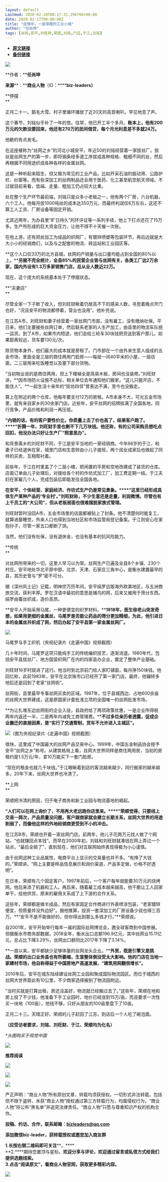 ```yaml
---
layout: default
Lastmod: 2020-02-28T08:17:31.296766+00:00
date: 2020-02-17T00:00:00Z
title: "疫情中，一座停摆的工业小城"
author: "任尚坤"
tags: [丝网,安平,刘旺财,荣顺,刘铭,门店,于江,马尾]
---
```


* [**原文链接**](http://mp.weixin.qq.com/s?__biz=MzIyNzEyNTYyNA==&mid=2650023125&idx=1&sn=92215378d17efb30da5136303b5b4c9d&chksm=f06574c2c712fdd4d853d519c641404e6b10e4115d29a40c8690650fcd9f541047a87445ba86#rd)
* [**备份链接**](http://archive.ph/sCGVJ)


![](/images/post/0fb93eb6c48ec4fb7c33946e13c16a76.jpg)

**作者：****任尚坤**

**来源****：******商业人物****（ID：********biz-leaders）****

**停摆  
**

正月二十一。鹅毛大雪。村子里循环播放了近20天的高音喇叭，罕见地息了声。

这个春节，刘铭似乎补了一年的觉。往常，他已开工半个多月。**账本上，他有200万元的欠款没要回来，他还有270万的民间借贷，每个月光利息差不多就24万。**

他歇的有点发毛。

在这座被称为“丝网之乡”的河北小城安平，年近50的刘铭经营着一家拔丝厂。拔丝是丝网生产的第一步，即将钢条经多道工序拔成各种规格、粗细不同的丝，然后再根据不同用途织成各种各样的金属丝网。

这是一种听起来陌生，但又极为常见的工业产品，比如开采石油的振动筛、公路护栏、纱窗等。而有些深加工的丝网制品还会用于医药、化工甚至航空航天领域。不过就目前来看，低端、走量、粗加工仍占较大比重。

处在整个生产环节最前端，刘铭只是众多小老板之一，他有两个厂房，六台机器，六个工人。他每月拔1000吨丝的成本达350万元，而最终利润仅6万左右，这还不算工人工资、厂房设备等固定开销。

尤其近两年，为办县里“旷日持久”的环评证等一系列手续，他上下打点还花了15万多。生产所形成的巨大资金压力，让他不得不十天催一次账。

在他上游，还有把丝加工为成品的织网厂，有镀锌喷塑等包装环节，再后边就是大大小小的经销商们，以及与之配套的物流、转运站和工业园区等。

**这个人口仅33万的北方县城，丝网的产销量与出口量均能占到全国的80%以上。****另据不完全统计，全县85%的民营企业皆与丝网有关，各类工厂达2万余家，国内外设有1.3万多家销售门店，总从业人数近22万。**

现在，这个庞大的系统基本处于了停摆状态。

**“夫妻店”  
**

尽管全家一下子断了收入，但刘旺财瞅着仍居高不下的感染人数，寻思着晚点开门也好，“况且安平的物流都停着，营业也没用”。他补充说。  

在江苏A市，刘旺财和妻子经营着一家丝网门市部，没有雇工，没有缴纳社保。平日来，他们主要接些丝网订单，然后联系老家的人生产加工，由县里的物流车队统一运货。到了A市，如果市内短途，他们会给三轮车30块钱把货送到客户那儿，如果距离较远，货车要130元/次。

除货物本身外，他们最大的成本就是房租了。门市部在一个由外来生意人组成的五金市场，里面全是三层的商住两用门脸房——每层一间40平米的小屋，一层店面，二三层用来吃饭睡觉以及塞下部分货物。

“当初物业说的是商住两用，但上下楼梯全是简易木板，房间也没装修。”刘旺财讲，**因市场防火设施不达标，相关单位去年通知他们搬家，“这儿只能开店，不能住人”。**一起生活十来年的“街坊四邻”曾表达不满，至今也没搬走。

算上在附近的两个仓库，他每年要支付12万的房租。A市本身不大，可光五金市场里，就有来自家乡的30余家门店。近些年，安平丝网的招牌挂满了全国各地，同行竞争，产品价格和利润一再压低。

**“内销的话，有的客户要性价比，你质量上去了价也高了，结果客户跑了。****”折腾一年，刘旺财手里也剩不下几万块钱。他还称，有的公司采购员想吃点回扣，他没办法只好让生产厂“照意思办”。**

和背景离乡的刘旺财不同，于江是安平当地的一家经销商。今年66岁的于江，和妻子已经退休在家，城里门店和生意转由小儿子接班，两个闺女成家后也做起了同样的买卖，互相帮衬着。

前些年，于江在村里盖了个二层小楼，把闲置的平房和空地改建成了装货的仓库。店面订单由儿子处理后，对接给各个村的作坊式加工厂，加工费定期一结。于江夫妇在家雇几个人，完成包装后即能发往全国各地。

**在安平，个体经营、家庭经济、作坊式生产仍是常见景象。****“这里已经形成具体生产某种产品的‘专业村’。”刘旺财称，不少生意还是走量，利润微博。尽管也有上千员工的“大公司”，但从老板层面也很难摆脱家族式管理。**

刘旺财暂时没回A市，五金市场里的店面都被贴上了封条。他不清楚何时能复工，就算进屋睡觉，外来人口也得到当地社区和市场监管局登记备案。于江则安心在家抱孙子，尽管一家五口都断了饷。

当然，他们没有社保，没有退休金，也没有基本的抗风险能力。

**传统  
**

对丝网所带来的一切，这里人早习以为常。丝网生产已遍及全县8个乡镇、230个村庄。安平地处华北平原中部，北京、天津、石家庄三角中心，是衡水建置最早的县，其历史曾与“罗”密不可分。

据《深州风土记》记载，明神宗万历年间，安平绢罗远贩海外欧美地区，与五洲商旅交流，获利丰厚。罗在汉语中最初的意思是捕鸟的网，后来又被用于筛分东西。绢罗由蚕丝织成，造价高昂。

**安平人开始采用马尾，一种更便宜的织罗材料。****1918年，医生徐老山突发奇想，如果用更细的金属丝，马尾罗是否能让药品的筛分更加精细，为此，他引进日本的金属丝并织成了网，然后办起了安平县第一家金属丝网厂。**

![](/images/post/f800914427882ff83d4306d82efc53a0.jpg)

马尾罗与手工织机（央视纪录片《走遍中国》视频截图）  

几十年时间，马尾罗这项只能纯手工的传统编织技艺，逐渐消退。1980年代，包括安平县拔丝厂、地方国营织网厂在内的四家县办企业，奠定了整体产业基础。

刘旺财16岁时就进了这行。他当时到北京前门给人家盯铺面，每月挣150块钱。他回忆称，此前1983年，安平在北京珠市口已经开了第一家门店。最终，他辗转多地后还是回到了老家“丝网街”。

丝网街，县里最早专事丝网买卖的区域。1997年，位于县城西边、占地600余亩的丝网大世界建成，这是原国家计委批准立项的全国唯一的丝网批发市场。

**为让扎堆东边丝网街的企业入驻，县政府给了两项政策优惠，一是企业所得税两年内返还一半，二是两年内减免工商管理费。****不过多位亲历者透露，促成企业搬迁的直接因素，是“实行了交通管制，货车不允许进入主城区”。**

![](/images/post/45ab43f8394d77c855209fada7d444f3.jpg)（图为央视纪录片《走遍中国》视频截图）

  

很快，这里成了中国最大的丝网产品交易中心。1999年，中国五金制品协会授予安平“丝网之乡”称号。从建筑格局上看，丝网大世界同样是商住两用房，当初的房租约是1.5万元/年，拿10万能买下一套门脸房。

“现在的租金也就几千块钱。”于江眼瞅着到店的客流越来越少，同行搬家的越来越多。20年下来，丝网大世界也冷清了。

**上网  
**

荣顺把冷清的原因，归于电子商务和新工业园与物流基地的崛起。

**“人们可以在网上询价了，不用再大老远跑你店里来。****”荣顺觉得，只要线上交易一两次，产品质量没问题，客户跟商家就会建立长期关系，丝网大世界的用途削弱了，而像他这样的外地经销商更受到不小的冲击。**

在江苏B市，荣顺也开着一家丝网门店。前两年，他儿子花两万元找人做了个网站，“也就赚回点本钱”。而早在2000年初，刘铭和刘旺财就凑钱在网上弄过一个站点，“最后全赔了”，直到现在，他们对互联网始终表现得极为小心谨慎。

由于丝网这种工业品属性，电商平台上显示的交易量也并不多。“有挣了大钱的。”荣顺讲，“网上主要是样品信息展示和询价渠道，产品多定做，价格不好透明”。

在日本，荣顺有几个固定客户。1997年前后，一个客户每年就能要30万元的烧烤网。他后来添了机器和工人。再后来，随着雇工成本越来越高，他干脆让工人回家单干，给他供货，原来的雇佣关系成了上下游的合作关系。

这些年，荣顺都是做半成品，然后有家固定合作商进行外表喷涂包装，“老家镀锌便宜，但质量并没外边好”。据他推算，投资一套深加工的厂房设备少说也得三百万。**“安平不是不能做好的，但你得出到那么多钱才行。”**荣顺说。

自2001年，安平开始举行每年一届的国际丝网博览会，邀全球客商到中国参展。但据衡水市商务部数据，2018全年，衡水出口总额196.9亿元，其中丝网业15.11亿元，总占比下降3.29%，丝网出口额同比2017年下降了3.14%。

**一直以来，安平都缺少足够体量的丝网龙头企业。****外贸，既是引擎又是挑战。荣顺的出口业务虽也有所萎缩，生意整体倒没受太大影响。他的门店在当地一家建材市场，他自称得益于中国房地产高速发展，“建筑用网翻倍增长”。**

2010年后，安平在城东陆续建设丝网工业园和聚成国际物流园区。而位于城西的丝网大世界距此有10公里，不少商家选择搬到了物流园附近。

“当时买就是打算出租，房还没盖好，物流就已经搬过去了。”这些年，荣顺在地和房上投了不少钱，他准备下手工业园时，地价已经涨到15万/亩，而且要求一次性买一块地（100亩），他钱不够，只好从朋友的100亩里盘下了10亩。

正月二十三。天晴正好。荣顺的儿子赶回了江苏，到店后一个人吃了碗泡面。

**（应受访者要求，刘铭、刘旺财、于江、荣顺均为化名）**

_\*头图购买于视觉中国_

![](/images/post/f26e551bfc10cf510789ebdfab732dc6.jpg)

  

  

  

  

  

  

  

  

  

**推荐阅读**

  

[![](/images/post/759d22272f30eee78452ecbcf11644c7.jpg)](http://mp.weixin.qq.com/s?__biz=MzIyNzEyNTYyNA==&mid=2650023113&idx=1&sn=57b0cfbdefe62e6b190f7415956538ef&chksm=f06574dec712fdc8f35b71ac3f90b5cd19601fcc21c9351dc5c355b10c80cb484f300142b514&scene=21#wechat_redirect)

[![](/images/post/fea6f9fe5920456b77846903c81f2e2f.jpg)](http://mp.weixin.qq.com/s?__biz=MzIyNzEyNTYyNA==&mid=2650023090&idx=1&sn=ea1417d4a377dc16a6b64215f11ba9de&chksm=f06574a5c712fdb391680b335537c6068a1980ee2dabe625d52c204a8aa941677c0ae7c4d5f9&scene=21#wechat_redirect)

[![](/images/post/1a8276da3935ae863a6824a05df09c8d.jpg)](http://mp.weixin.qq.com/s?__biz=MzIyNzEyNTYyNA==&mid=2650023059&idx=1&sn=6e9bc992a089faaea2f099095d27fde0&chksm=f0657484c712fd9299d764b8cf5e1feb35ced3d06ddf39a641a48f523b21d45188ba90c3f306&scene=21#wechat_redirect)

严正声明：“商业人物”所有原创文章，转载均须获授权。一切形式非法转载，包括但不限于盗转、未获“商业人物”授权通过第三方转载行为，均属侵权行为，“商业人物”将公布“黑名单”并追究法律责任。“商业人物”只愿与尊重知识产权的机构合作。

  

**投稿、约访、合作，联系邮箱：bizleaders@qq.com**

**添加微信biz-leader，获转载授权或邀您加入商友群**

**1.**长按右侧二维码即可关注******。****  
**2.****期待您置顶与星标。****欢迎分享与评论，欢迎通过留言或私信方式给我们提供选题线索**。  
**3.点击“阅读原文”，看商业人物官网，获取更多精彩内容**。**

![](/images/post/7e38fc7f97f96b3c934b6988973eafed.jpg)

